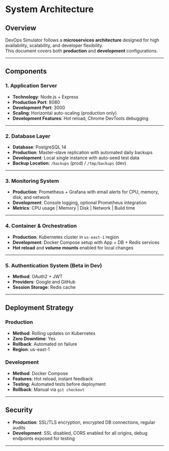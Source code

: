 # System Architecture

## Overview
DevOps Simulator follows a **microservices architecture** designed for high availability, scalability, and developer flexibility.  
This document covers both **production** and **development** configurations.

---

## Components

### 1. Application Server
- **Technology**: Node.js + Express  
- **Production Port**: 8080  
- **Development Port**: 3000  
- **Scaling**: Horizontal auto-scaling (production only)  
- **Development Features**: Hot reload, Chrome DevTools debugging  

---

### 2. Database Layer
- **Database**: PostgreSQL 14  
- **Production**: Master–slave replication with automated daily backups  
- **Development**: Local single instance with auto-seed test data  
- **Backup Location**: `/backups` (prod) / `/tmp/backups` (dev)

---

### 3. Monitoring System
- **Production**: Prometheus + Grafana with email alerts for CPU, memory, disk, and network  
- **Development**: Console logging, optional Prometheus integration  
- **Metrics**: CPU usage | Memory | Disk | Network | Build time  

---

### 4. Container & Orchestration
- **Production**: Kubernetes cluster in `us-east-1` region  
- **Development**: Docker Compose setup with App + DB + Redis services  
- **Hot reload** and **volume mounts** enabled for local changes  

---

### 5. Authentication System (Beta in Dev)
- **Method**: OAuth2 + JWT  
- **Providers**: Google and GitHub  
- **Session Storage**: Redis cache  

---

##  Deployment Strategy

### Production
- **Method**: Rolling updates on Kubernetes  
- **Zero Downtime**:  Yes  
- **Rollback**: Automated on failure  
- **Region**: us-east-1  

### Development
- **Method**: Docker Compose  
- **Features**: Hot reload, instant feedback  
- **Testing**: Automated tests before deployment  
- **Rollback**: Manual via `git checkout`  

---

##  Security
- **Production**: SSL/TLS encryption, encrypted DB connections, regular audits  
- **Development**: SSL disabled, CORS enabled for all origins, debug endpoints exposed for testing  

---

